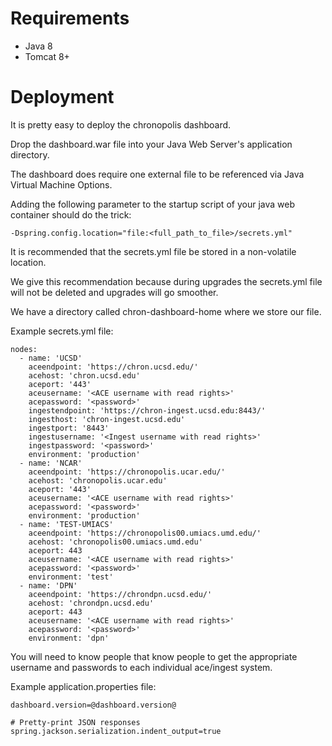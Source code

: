 # Requirements
* Java 8
* Tomcat 8+

# Deployment
It is pretty easy to deploy the chronopolis dashboard.

Drop the dashboard.war file into your Java Web Server's application directory.


The dashboard does require one external file to be referenced via Java Virtual Machine Options.

Adding the following parameter to the startup script of your java web container should do the trick:
```
-Dspring.config.location="file:<full_path_to_file>/secrets.yml"
```

It is recommended that the secrets.yml file be stored in a non-volatile location.

We give this recommendation because during upgrades the secrets.yml file will not be deleted and upgrades will go smoother.

We have a directory called chron-dashboard-home where we store our file.

Example secrets.yml file:

```
nodes:
  - name: 'UCSD'
    aceendpoint: 'https://chron.ucsd.edu/'
    acehost: 'chron.ucsd.edu'
    aceport: '443'
    aceusername: '<ACE username with read rights>'
    acepassword: '<password>'
    ingestendpoint: 'https://chron-ingest.ucsd.edu:8443/'
    ingesthost: 'chron-ingest.ucsd.edu'
    ingestport: '8443'
    ingestusername: '<Ingest username with read rights>'
    ingestpassword: '<password>'
    environment: 'production'
  - name: 'NCAR'
    aceendpoint: 'https://chronopolis.ucar.edu/'
    acehost: 'chronopolis.ucar.edu'
    aceport: '443'
    aceusername: '<ACE username with read rights>'
    acepassword: '<password>'
    environment: 'production'
  - name: 'TEST-UMIACS'
    aceendpoint: 'https://chronopolis00.umiacs.umd.edu/'
    acehost: 'chronopolis00.umiacs.umd.edu'
    aceport: 443
    aceusername: '<ACE username with read rights>'
    acepassword: '<password>'
    environment: 'test'
  - name: 'DPN'
    aceendpoint: 'https://chrondpn.ucsd.edu/'
    acehost: 'chrondpn.ucsd.edu'
    aceport: 443
    aceusername: '<ACE username with read rights>'
    acepassword: '<password>'
    environment: 'dpn'
```
You will need to know people that know people to get the appropriate username and passwords to each individual ace/ingest system.

Example application.properties file:
```
dashboard.version=@dashboard.version@

# Pretty-print JSON responses
spring.jackson.serialization.indent_output=true
```
